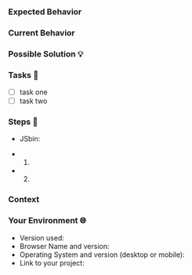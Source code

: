 <!-- Provide a general summary of the issue in the Title above  -->
<!-- Add an emoji to make it easy to determine at a glance. -->
<!--
:ledger:   (documentation)
:rocket:   (performance)
:pill:     (tests)
:bug:      (bug)
:question: (question)
:sparkles: (feature)
:wrench:   (refactor)
-->

### Expected Behavior
<!-- If you're describing a bug, tell us what should happen -->
<!-- If you're suggesting a change/improvement, tell us how it should work -->
<!-- and what new actions it will allow you to accomplish  -->

### Current Behavior
<!-- If describing a bug, tell us what happens instead of the expected behavior -->
<!-- If suggesting a change/improvement, explain the difference from current behavior -->

### Possible Solution :bulb:
<!-- Not obligatory, but suggest a fix/reason for the bug, -->
<!-- or ideas how to implement the addition or change -->

### Tasks :octopus:
<!-- A rough outline of the things that you will need to accomplish to complete this task. -->
<!-- A living document, as you continue working you can add new tasks as they reveal themselves. -->
- [ ] task one
- [ ] task two

### Steps :bug:
<!-- Provide a link to a live example, or an unambiguous set of steps to -->
<!-- reproduce this bug. Include code to reproduce, if relevant -->
* JSbin:
- 1.
- 2.

### Context
<!-- How has this issue affected you? What are you trying to accomplish? -->
<!-- Providing context helps us come up with a solution that is most useful in the real world -->

### Your Environment :globe_with_meridians:
<!-- Include as many relevant details about the environment you experienced the bug in -->
* Version used:
* Browser Name and version:
* Operating System and version (desktop or mobile):
* Link to your project:
